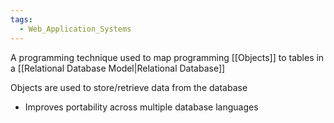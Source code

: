 ```yaml
---
tags:
  - Web_Application_Systems
---
```

A programming technique used to map programming [[Objects]] to tables in a [[Relational Database Model|Relational Database]]

Objects are used to store/retrieve data from the database

- Improves portability across multiple database languages